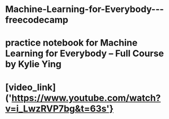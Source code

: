 # Machine-Learning-for-Everybody---freecodecamp
# practice notebook for Machine Learning for Everybody – Full Course by Kylie Ying
# [video_link]('https://www.youtube.com/watch?v=i_LwzRVP7bg&t=63s'}
